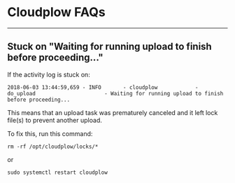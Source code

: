 # Cloudplow FAQs

---

## Stuck on "Waiting for running upload to finish before proceeding..."

If the activity log is stuck on:

```
2018-06-03 13:44:59,659 - INFO       - cloudplow            - do_upload                      - Waiting for running upload to finish before proceeding...
```

This means that an upload task was prematurely canceled and it left lock file(s) to prevent another upload.

To fix this, run this command:

```
rm -rf /opt/cloudplow/locks/*
```

or

```
sudo systemctl restart cloudplow
```

